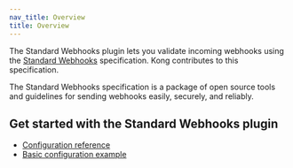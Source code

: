 ```yaml
---
nav_title: Overview
title: Overview
---
```


The Standard Webhooks plugin lets you validate incoming webhooks using the [Standard Webhooks](https://github.com/standard-webhooks/standard-webhooks) specification. 
Kong contributes to this specification.

The Standard Webhooks specification is a package of open source tools and guidelines for sending webhooks easily, securely, and reliably.

## Get started with the Standard Webhooks plugin

* [Configuration reference](/hub/kong-inc/standard-webhooks/configuration/)
* [Basic configuration example](/hub/kong-inc/standard-webhooks/how-to/basic-example/)
